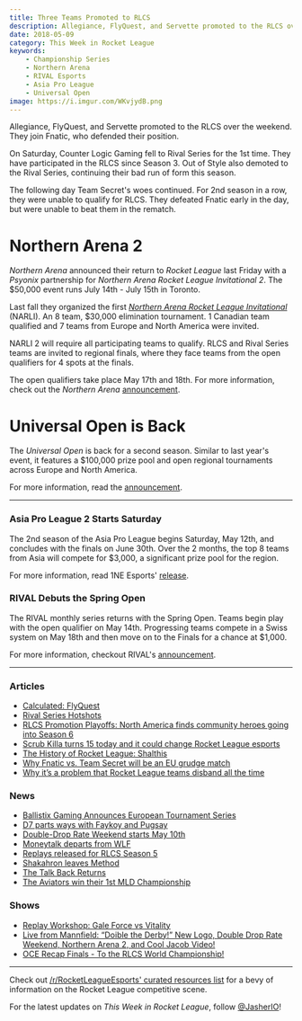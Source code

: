 ```yaml
---
title: Three Teams Promoted to RLCS
description: Allegiance, FlyQuest, and Servette promoted to the RLCS over the weekend. They join Fnatic, who defended their position.
date: 2018-05-09
category: This Week in Rocket League
keywords:
    - Championship Series
    - Northern Arena
    - RIVAL Esports
    - Asia Pro League
    - Universal Open
image: https://i.imgur.com/WKvjydB.png
---
```


Allegiance, FlyQuest, and Servette promoted to the RLCS over the weekend. They join Fnatic, who defended their position.

On Saturday, Counter Logic Gaming fell to Rival Series for the 1st time. They have participated in the RLCS since Season 3. Out of Style also demoted to the Rival Series, continuing their bad run of form this season.

The following day Team Secret's woes continued. For 2nd season in a row, they were unable to qualify for RLCS. They defeated Fnatic early in the day, but were unable to beat them in the rematch.

# Northern Arena 2

_Northern Arena_ announced their return to _Rocket League_ last Friday with a _Psyonix_ partnership for _Northern Arena Rocket League Invitational 2_. The \$50,000 event runs July 14th - July 15th in Toronto.

Last fall they organized the first [_Northern Arena Rocket League Invitational_](https://octane.gg/event/northern-arena-invitational) (NARLI). An 8 team, \$30,000 elimination tournament. 1 Canadian team qualified and 7 teams from Europe and North America were invited.

NARLI 2 will require all participating teams to qualify. RLCS and Rival Series teams are invited to regional finals, where they face teams from the open qualifiers for 4 spots at the finals.

The open qualifiers take place May 17th and 18th. For more information, check out the _Northern Arena_ [announcement](http://www.northernarena.ca/narli/).

# Universal Open is Back

The _Universal Open_ is back for a second season. Similar to last year's event, it features a \$100,000 prize pool and open regional tournaments across Europe and North America.

For more information, read the [announcement](https://www.rocketleagueesports.com/news/universal-open-rocket-league-returns-this-summer-/).

---

### Asia Pro League 2 Starts Saturday

The 2nd season of the Asia Pro League begins Saturday, May 12th, and concludes with the finals on June 30th. Over the 2 months, the top 8 teams from Asia will compete for \$3,000, a significant prize pool for the region.

For more information, read 1NE Esports' [release](http://1neesports.com/articles/news/rocket-league/16/asia-pro-league-2.0).

### RIVAL Debuts the Spring Open

The RIVAL monthly series returns with the Spring Open. Teams begin play with the open qualifier on May 14th. Progressing teams compete in a Swiss system on May 18th and then move on to the Finals for a chance at \$1,000.

For more information, checkout RIVAL's [announcement](https://www.reddit.com/r/RocketLeagueEsports/comments/8hj1or/introducing_the_rival_esports_spring_open_2018/).

---

### Articles

-   [Calculated: FlyQuest](https://www.rocketleagueesports.com/news/calculated--7--flyquest/)
-   [Rival Series Hotshots](https://octane.gg/news/rival-series-hotshots/)
-   [RLCS Promotion Playoffs: North America finds community heroes going into Season 6](https://armchairallamericans.com/rlcs-s5-promotion-playoffs-na-finds-community-heroes-into-s6/)
-   [Scrub Killa turns 15 today and it could change Rocket League esports](http://rocketeers.gg/rocket-league-player-scrub-killa-age-birthday-rlcs/)
-   [The History of Rocket League: Shalthis](https://armchairallamericans.com/the-history-of-rocket-league-shalthis/)
-   [Why Fnatic vs. Team Secret will be an EU grudge match](http://rocketeers.gg/fnatic-team-secret-rlcs-grudge-match/)
-   [Why it’s a problem that Rocket League teams disband all the time](http://rocketeers.gg/rocket-league-teams-disbanding-problem/)

### News

-   [Ballistix Gaming Announces European Tournament Series](https://ballistixgaming.com/esports/tournaments/rlbrawl.html?cm_mmc=Ballistix-_-BrawlRL-_-Various-_-Annoucement)
-   [D7 parts ways with Faykoy and Pugsay](https://octane.gg/news/d7-parts-ways-with-faykow-and-pugsay/)
-   [Double-Drop Rate Weekend starts May 10th](https://www.rocketleague.com/news/double-drop-rate-weekend-may-10/)
-   [Moneytalk departs from WLF](https://octane.gg/news/moneytalk-parts-ways-with-team-wlf/)
-   [Replays released for RLCS Season 5](https://www.reddit.com/r/RocketLeagueEsports/comments/8hqkcl/replays_for_the_rlcs_rival_series_up_to_promotion/)
-   [Shakahron leaves Method](https://octane.gg/news/shakahron-leaves-method/)
-   [The Talk Back Returns](https://twitter.com/JorbyPls/status/992592051077197824)
-   [The Aviators win their 1st MLD Championship](https://twitter.com/MLDoubles/status/992952276099715081)

### Shows

-   [Replay Workshop: Gale Force vs Vitality](https://www.youtube.com/watch?v=hjg15rK314Y)
-   [Live from Mannfield: “Doible the Derby!” New Logo, Double Drop Rate Weekend, Northern Arena 2, and Cool Jacob Video!](http://www.lfmannfield.com/episodes/2018/5/8/ep-110-doible-the-derby-new-logo-double-drop-rate-weekend-northern-arena-2-and-cool-jacob-video)
-   [OCE Recap Finals - To the RLCS World Championship!](https://www.youtube.com/watch?v=ddQanzPq0iU)

---

Check out [/r/RocketLeagueEsports' curated resources list](https://www.reddit.com/r/RocketLeagueEsports/wiki/links) for a bevy of information on the Rocket League competitive scene.

For the latest updates on _This Week in Rocket League_, follow [@JasherIO](https://twitter.com/JasherIO)!
